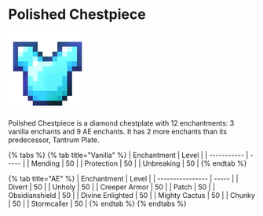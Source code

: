 # Polished Chestpiece

![](<../../.gitbook/assets/Polished Chestpiece.gif>)

Polished Chestpiece is a diamond chestplate with 12 enchantments: 3 vanilla enchants and 9 AE enchants. It has 2 more enchants than its predecessor, Tantrum Plate.

{% tabs %}
{% tab title="Vanilla" %}
| Enchantment | Level |
| ----------- | ----- |
| Mending     | 50    |
| Protection  | 50    |
| Unbreaking  | 50    |
{% endtab %}

{% tab title="AE" %}
| Enchantment      | Level |
| ---------------- | ----- |
| Divert           | 50    |
| Unholy           | 50    |
| Creeper Armor    | 50    |
| Patch            | 50    |
| Obsidianshield   | 50    |
| Divine Enlighted | 50    |
| Mighty Cactus    | 50    |
| Chunky           | 50    |
| Stormcaller      | 50    |
{% endtab %}
{% endtabs %}
